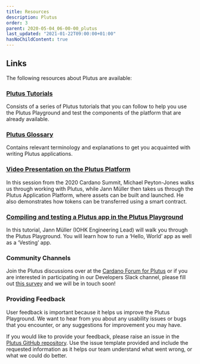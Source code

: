 ```yaml
---
title: Resources
description: Plutus
order: 3
parent: 2020-05-04_06-00-00_plutus
last_updated: "2021-01-22T09:00:00+01:00"
hasNoChildContent: true
---
```


## Links

The following resources about Plutus are available:

### [Plutus Tutorials](https://docs.cardano.org/projects/plutus/en/latest/plutus/tutorials/basic-apps.html)

  Consists of a series of Plutus tutorials that you can follow to help you use the Plutus Playground and test the components of the platform that are already available. 

### [Plutus Glossary](https://docs.cardano.org/projects/plutus/en/latest/reference/glossary.html)

  Contains relevant terminology and explanations to get you acquainted with writing Plutus applications. 

### [Video Presentation on the Plutus Platform](https://www.youtube.com/watch?v=usMPt8KpBeI&feature=youtu.be)

  In this session from the 2020 Cardano Summit, Michael Peyton-Jones walks us through working with Plutus, while Jann Müller then takes us through the Plutus Application Platform, where assets can be built and launched. He also demonstrates how tokens can be transferred using a smart contract.
  
### [Compiling and testing a Plutus app in the Plutus Playground](https://www.youtube.com/watch?v=DhRS-JvoCw8&feature=youtu.be)

 In this tutorial, Jann Müller (IOHK Engineering Lead) will walk you through the Plutus Playground. You will learn how to run a ‘Hello, World’ app as well as a ‘Vesting’ app.

### Community Channels

  Join the Plutus discussions over at the [Cardano Forum for Plutus](https://forum.cardano.org/c/developers/cardano-plutus/148) or if you are interested in participating in our Developers Slack channel, please fill out [this survey](https://input-output.typeform.com/to/gQ0t9ep5) and we will be in touch soon!
  
### Providing Feedback
User feedback is important because it helps us improve the Plutus Playground. We want to hear from you about any usability issues or bugs that you encounter, or any suggestions for improvement you may have.

If you would like to provide your feedback, please raise an issue in the [Plutus GitHub repository](https://github.com/input-output-hk/plutus/issues). Use the issue template provided and include the requested information as it helps our team understand what went wrong, or what we could do better.
